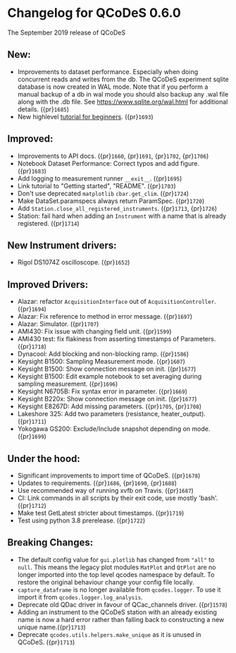 # Changelog for QCoDeS 0.6.0

The September 2019 release of QCoDeS

## New:

- Improvements to dataset performance. Especially when doing concurrent reads and writes from the db.
  The QCoDeS experiment sqlite database is now created in WAL mode. Note that if you perform a manual backup
  of a db in wal mode you should also backup any .wal file along with the .db file. See
  <https://www.sqlite.org/wal.html> for additional details. ({pr}`1685`)
- New highlevel [tutorial for beginners](../examples/15_minutes_to_QCoDeS.ipynb). ({pr}`1693`)

## Improved:

- Improvements to API docs. ({pr}`1660`, {pr}`1691`, {pr}`1702`, {pr}`1706`)
- Notebook Dataset Performance: Correct typos and add figure. ({pr}`1683`)
- Add logging to measurement runner `__exit__`. ({pr}`1695`)
- Link tutorial to "Getting started", "README". ({pr}`1703`)
- Don't use deprecated `matplotlib` `cbar.get_clim`. ({pr}`1724`)
- Make DataSet.paramspecs always return ParamSpec. ({pr}`1720`)
- Add `Station.close_all_registered_instruments`. ({pr}`1713`, {pr}`1726`)
- Station: fail hard when adding an `Instrument` with a name that is already registered. ({pr}`1714`)

## New Instrument drivers:

- Rigol DS1074Z oscilloscope. ({pr}`1652`)

## Improved Drivers:

- Alazar: refactor `AcquisitionInterface` out of `AcquisitionController`. ({pr}`1694`)
- Alazar: Fix reference to method in error message. ({pr}`1697`)
- Alazar: Simulator. ({pr}`1707`)
- AMI430: Fix issue with changing field unit. ({pr}`1599`)
- AMI430 test: fix flakiness from asserting timestamps of Parameters. ({pr}`1718`)
- Dynacool: Add blocking and non-blocking ramp. ({pr}`1586`)
- Keysight B1500: Sampling Measurement mode. ({pr}`1607`)
- Keysight B1500: Show connection message on init. ({pr}`1677`)
- Keysight B1500: Edit example notebook to set averaging during sampling measurement. ({pr}`1696`)
- Keysight N6705B: Fix syntax error in parameter. ({pr}`1669`)
- Keysight B220x: Show connection message on init. ({pr}`1677`)
- Keysight E8267D: Add missing parameters. ({pr}`1705`, {pr}`1708`)
- Lakeshore 325: Add two parameters (resistance, heater_output). ({pr}`1711`)
- Yokogawa GS200: Exclude/Include snapshot depending on mode. ({pr}`1699`)

## Under the hood:

- Significant improvements to import time of QCoDeS. ({pr}`1678`)
- Updates to requirements. ({pr}`1686`, {pr}`1690`, {pr}`1688`)
- Use recommended way of running xvfb on Travis. ({pr}`1687`)
- CI: Link commands in all scripts by their exit code, use mostly 'bash'. ({pr}`1712`)
- Make test GetLatest stricter about timestamps. ({pr}`1719`)
- Test using python 3.8 prerelease. ({pr}`1722`)

## Breaking Changes:

- The default config value for `gui.plotlib` has changed from `"all"` to `null`. This means the
  legacy plot modules `MatPlot` and `QtPlot` are no longer imported into the top level qcodes namespace by
  default. To restore the original behaviour change your config file locally.
- `capture_dataframe` is no longer available from `qcodes.logger`. To use it import it
  from `qcodes.logger.log_analysis`.
- Deprecate old QDac driver in favour of QCac_channels driver. ({pr}`1578`)
- Adding an instrument to the QCoDeS station with an already existing name is now a hard error rather
  than falling back to constructing a new unique name.({pr}`1713`)
- Deprecate `qcodes.utils.helpers.make_unique` as it is unused in QCoDeS. ({pr}`1713`)
